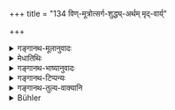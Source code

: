 +++
title = "134 विण्-मूत्रोत्सर्ग-शुद्ध्य्-अर्थम् मृद्-वार्य्"

+++

<details><summary>गङ्गानथ-मूलानुवादः</summary>

For the cleansing of the ejectors or urine and faeces, earth and water should be used, as much as may be necessary; as also in the twelve cleansings of the bodily excretions.—(132).
</details>

<details><summary>मेधातिथिः</summary>

"देहाच् चैव मलाः च्युताः" (म्ध् ५.१३०) इत्य् अशुद्धतायाम् इदम् उच्यते । विण्मूत्रे उत्सृज्येते येन स **विण्मूत्रोत्सर्गः** पाय्वादिः, तस्य शुद्ध्यर्थं **मृद्वार्य् आदेयम् अर्थवत्** । अनादृत्य संख्यां यावतीभिर् गन्धलेपाव् अपसर्पतस् तावतीर् अपो मृदश् च गृह्णीयात् । देहे भवा **दैहिका** **मला** अशुचित्वापादकाः । तदर्थास्व् अपि **शुद्धिषु** मृद्वारिणी उभे अप्य् **अर्थ्वती** **आदेये** । स्मृत्यन्तरे पठ्यते ।

> आददीत मृदो ऽपश् च षट्सु पूर्वेषु शुद्धये ।
> उत्तरेषु तु षट्स्व् अद्भिः केवलाभिस् तु शुध्यति ॥

विशुद्धेषु श्लेष्मादिषु स्मृत्यन्तरे पठितम्- "स्नेहविस्रंसनं नासिक्यं श्लेष्मावक्षते" । तेषाम् एव सत्य् अप्य् उत्तरषट्कतया न मृद आदातव्या एव ॥ ५.१३२ ॥
</details>

<details><summary>गङ्गानथ-भाष्यानुवादः</summary>

The impurity of the bodily excretions having been asserted in 131, the present verse proceeds to lay down directions for their cleansing.

‘*Ejectors of urine and faeces*’—*i.e*., the. organs by which these are passed,—*i*. *e*. the Anus &c.—for the cleansing of these—one should ‘*use earth and water*, *as much as may be necessary*’; *i*. *e*. not minding any restrictions as to the number (of washings and rubbings), one should go on taking up as much water and earth as may be necessary for the total removal of smells and stains.

‘*Bodily*’—proceeding from the body,—‘*excretions*’—which are sources of impurity. In connection with the purifications necessitated by these also, earth and water are to be used as much as may be necessary. In another *Smṛti* we read—‘In the case of the former six excretions both earth and water should be used; in the case of the latter six one is purified even by the use of water only’.

In connection with phlegm &c. it is thus declared in another
*Smṛti*—‘The viscid excretion from the nose is called *Phlegm*’; and
since this occurs among the latter group of six, for cleansing it earth need not be used at all.—(132).
</details>

<details><summary>गङ्गानथ-टिप्पन्यः</summary>

(Verse 134 of others.)

This verse is quoted in *Aparārka* (p. 271), which explains ‘*arthavat*’
as ‘as much as may be needed for removing the smell and stains,’ and
adds that in the case of the latter six of the twelve ‘impurities’
(enumerated in the next verse) the use of clay is optional;—in
*Madanapārijāta* (p. 51), which adds that after the passing of urine and
feces, washing with water is ‘*arthavat*,’ ‘useful’;—in *Vīramitrodaya*
(Āhnika, p. 45), which explains ‘*arthavat*’ as ‘fulfilling the purposes
of removing the smell and stains’;—and again on p. 104, to say that Manu
should be understood to mean that *out* of the case of the twelve
‘impurities,’ in some both water and clay should be used, while in some
either of the two only;—and in *Hemādri* (Śrāddha, p. 794).
</details>

<details><summary>गङ्गानथ-तुल्य-वाक्यानि</summary>

*Gautama* (1.42, 43).—‘Purification from defilement by unclean
substances is effected when the stains and the smell have been
removed;—and this shall be done first by water and then by earth.’

*Baudhāyana* (1.10.11-15).—‘After urinating, he shall cleanse it with
earth and water; in like manner on evacuating bowels;—after an emission
of semen, in the same manner as after urinating.’

*Āpastamba* (1.16.14-15).—‘On touching the effluvia of the nose or the
eyes,... he shall either bathe or sip or merely touch water;—or he may
touch moist cowdung, wet herbs or moist earth.’

*Vaśiṣṭha* (6.14, 16).—‘He shall perform the purification with water and
with earth... For purification, the Brāhmaṇa shall take earth mixed with
gravel from the river-bank.’

*Viṣṇu* (60.24).—‘Having cleaned his hind parts with a clod of earth, or
with brick...... he must rise and clean himself with water and earth—so
as to remove the smell and the filth.’

*Yājñavalkya* (1.17).—‘The man shall perform purification with earth and
water fetched for the purpose—till the stain and the smell disappear.’
</details>

<details><summary>Bühler</summary>

134	In order to cleanse (the organs) by which urine and faeces are ejected, earth and water must be used, as they may be required, likewise in removing the (remaining ones among) twelve impurities of the body.
</details>
